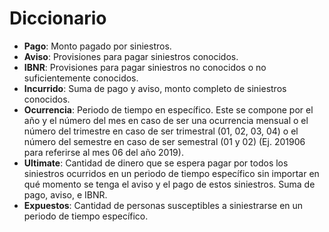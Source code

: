 # Diccionario

- **Pago**: Monto pagado por siniestros.
- **Aviso**: Provisiones para pagar siniestros conocidos.
- **IBNR**: Provisiones para pagar siniestros no conocidos o no suficientemente conocidos.
- **Incurrido**: Suma de pago y aviso, monto completo de siniestros conocidos.
- **Ocurrencia**: Periodo de tiempo en específico. Este se compone por el año y el número del mes en caso de ser una ocurrencia mensual o el número del trimestre en caso de ser trimestral (01, 02, 03, 04) o el número del semestre en caso de ser semestral (01 y 02) (Ej. 201906 para referirse al mes 06 del año 2019).
- **Ultimate**: Cantidad de dinero que se espera pagar por todos los siniestros ocurridos en un periodo de tiempo específico sin importar en qué momento se tenga el aviso y el pago de estos siniestros. Suma de pago, aviso, e IBNR.
- **Expuestos**: Cantidad de personas susceptibles a siniestrarse en un periodo de tiempo específico.
